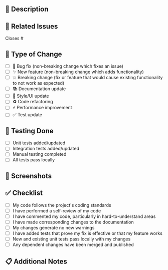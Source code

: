 ## 📝 Description
<!-- Provide a clear and concise description of your changes -->

## 🔗 Related Issues
<!-- Link any related issues here using #issue_number -->
Closes #

## 🎯 Type of Change
<!-- Mark the relevant option with an 'x' -->
- [ ] 🐛 Bug fix (non-breaking change which fixes an issue)
- [ ] ✨ New feature (non-breaking change which adds functionality)
- [ ] 💥 Breaking change (fix or feature that would cause existing functionality to not work as expected)
- [ ] 📚 Documentation update
- [ ] 🎨 Style/UI update
- [ ] ♻️ Code refactoring
- [ ] ⚡ Performance improvement
- [ ] ✅ Test update

## 🧪 Testing Done
<!-- Describe the tests you ran and their results -->
- [ ] Unit tests added/updated
- [ ] Integration tests added/updated
- [ ] Manual testing completed
- [ ] All tests pass locally

## 📸 Screenshots
<!-- If applicable, add screenshots of UI changes -->

## ✅ Checklist
<!-- Mark completed items with an 'x' -->
- [ ] My code follows the project's coding standards
- [ ] I have performed a self-review of my code
- [ ] I have commented my code, particularly in hard-to-understand areas
- [ ] I have made corresponding changes to the documentation
- [ ] My changes generate no new warnings
- [ ] I have added tests that prove my fix is effective or that my feature works
- [ ] New and existing unit tests pass locally with my changes
- [ ] Any dependent changes have been merged and published

## 📋 Additional Notes
<!-- Add any additional notes for reviewers -->
